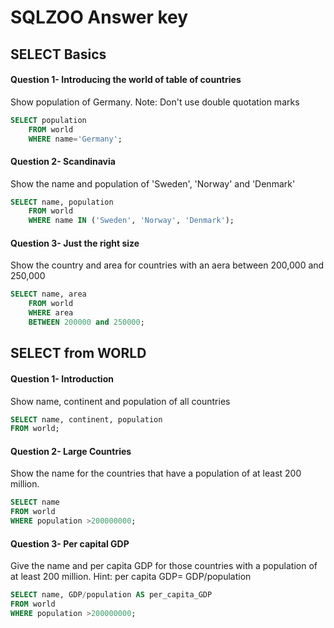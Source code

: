 # SQLZOO Answer key

## SELECT Basics

#### Question 1- Introducing the world of table of countries

Show population of Germany.  Note: Don't use double quotation marks
  
```sql
SELECT population 
	FROM world
	WHERE name='Germany'; 
```

#### Question 2- Scandinavia

Show the name and population of 'Sweden', 'Norway' and 'Denmark'

```sql
SELECT name, population 
    FROM world 
    WHERE name IN ('Sweden', 'Norway', 'Denmark');
```

#### Question 3- Just the right size

Show the country and area for countries with an aera between 200,000 and 250,000 

```sql
SELECT name, area
    FROM world
    WHERE area 
    BETWEEN 200000 and 250000;
```

## SELECT from WORLD

#### Question 1- Introduction

Show name, continent and population of all countries

```sql
SELECT name, continent, population 
FROM world;
```

#### Question 2- Large Countries

Show the name for the countries that have a population of at least 200 million.

```sql
SELECT name
FROM world
WHERE population >200000000;
```

#### Question 3- Per capital GDP

Give the name and per capita GDP for those countries with a population of at least 200 million.  Hint: per capita GDP= GDP/population

```sql
SELECT name, GDP/population AS per_capita_GDP
FROM world
WHERE population >200000000;
```









